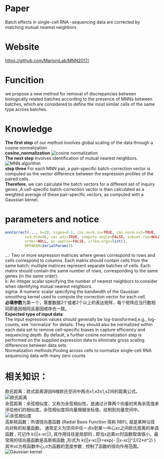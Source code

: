 # **Paper**  
Batch effects in single-cell RNA -sequencing data are corrected by matching mutual nearest neighbors
# **Website**  
https://github.com/MarioniLab/MNN2017/  
# **Funcition**  
we propose a new method for removal of discrepancies between biologically related batches according to the presence of MNNs between batches, which are considered to define the most similar cells of the same type across batches.  
# **Knowledge**   
**The first step** of our method involves global scaling of the data through a cosine normalization  
**cosine_normalization**       ![cosine normalization](https://github.com/Rickyzhang1990/during_work/blob/master/paper_and_Algorithm/image/cosine_normalization.png)  
**The next step** involves identification of mutual nearest neighbors.  
           ![MNN algorithm](https://github.com/Rickyzhang1990/during_work/blob/master/paper_and_Algorithm/image/MNN_algorithm.png)  
**step three** For each MNN pair, a pair-specific batch-correction vector is computed as the vector difference between the expression profiles of the paired cells.   
**Therefore**, we can calculate the batch vectors for a different set of inquiry genes ,A cell-specific batch-correction vector is then calculated as a weighted average of these pair-specific vectors,   as computed with a Gaussian kernel.     
# **parameters and notice**   
```R
mnnCorrect(..., k=20, sigma=0.1, cos.norm.in=TRUE, cos.norm.out=TRUE,
         svd.dim=0L, var.adj=TRUE, compute.angle=FALSE, subset.row=NULL, 
         order=NULL, pc.approx=FALSE, irlba.args=list(),
         BPPARAM=SerialParam())  
```   
  ...: Two or more expression matrices where genes correspond to
     rows and cells correspond to columns. Each matrix should
     contain cells from the same batch; multiple matrices
     represent separate batches of cells. Each matrix should
     contain the same number of rows, corresponding to the same
     genes (in the same order).  
    k: An integer scalar specifying the number of nearest neighbors
     to consider when identifying mutual nearest neighbors.  
sigma: A numeric scalar specifying the bandwidth of the Gaussian
       smoothing kernel used to compute the correction vector for
       each cell.  
**必填参数**为第一个，需要数据2个或者2个以上的表达矩阵，每个矩阵应当行数相同即基因相同且基因顺序也一致。    
**Expected type of input data**:    
The input expression values should generally be log-transformed,e.g., log-counts, see ‘normalize’ for details. They should also be normalized within each data set to remove cell-specific biases in capture efficiency and sequencing depth. By default, a further cosine normalization step is performed on the supplied expression data to eliminate gross scaling differences between data sets.     
Normalization methods:Pooling across cells to normalize single-cell RNA sequencing data with many zero counts
# 相关知识：  
欧氏距离：欧式距离源自N维欧氏空间中两点x1,x2x1​,x2​间的距离公式。   
              ![欧氏距离](https://github.com/Rickyzhang1990/during_work/blob/master/paper_and_Algorithm/image/euli_distance.png)    
余弦距离：余弦相似度，又称为余弦相似性，是通过计算两个向量的夹角余弦值来评估他们的相似度。余弦相似度将向量根据坐标值，绘制到向量空间中。  
              ![余弦相似度](https://github.com/Rickyzhang1990/during_work/blob/master/paper_and_Algorithm/image/cosine_distance.png)  
高斯核函数：所谓径向基函数 (Radial Basis Function 简称 RBF), 就是某种沿径向对称的标量函数。 通常定义为空间中任一点x到某一中心xc之间欧氏距离的单调函数 , 可记作 k(||x-xc||), 其作用往往是局部的 , 即当x远离xc时函数取值很小。最常用的径向基函数是高斯核函数 ,形式为 k(||x-xc||)=exp{- ||x-xc||^2/(2*σ^2) } 其中xc为核函数中心,σ为函数的宽度参数 , 控制了函数的径向作用范围。  
              ![Gaussian kernel](https://github.com/Rickyzhang1990/during_work/blob/master/paper_and_Algorithm/image/Gaussian_kernel.png)
